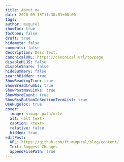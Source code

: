 ```yaml
---
title: About me 
date: 2020-09-15T11:30:03+00:00
tags:
author: mugurel
showToc: true
TocOpen: false
draft: true 
hidemeta: false
comments: false
description: Desc Text.
canonicalURL: https://canonical.url/to/page
disableHLJS: false
disableShare: false
hideSummary: false
searchHidden: true
ShowReadingTime: true
ShowBreadCrumbs: true
ShowPostNavLinks: true
ShowWordCount: true
ShowRssButtonInSectionTermList: true
UseHugoToc: true
cover:
  image: <image path/url>
  alt: <alt text>
  caption: <text>
  relative: false
  hidden: true
editPost:
  URL: https://github.com/ft-mugurel/blog/content/
  Text: Suggest Changes
  appendFilePath: true
---
```


